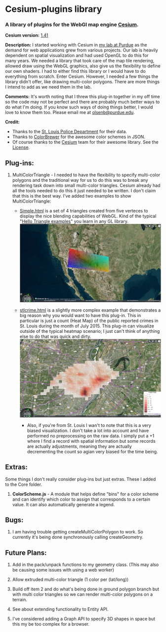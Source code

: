 # Cesium-plugins library

### A library of plugins for the WebGl map engine <a href="https://github.com/AnalyticalGraphicsInc/cesium" target="_blank">Cesium</a>.

**Cesium version:** [1.41](https://github.com/AnalyticalGraphicsInc/cesium/releases/tag/1.41)

**Description:** I started working with Cesium in <a href="https://www.purdue.edu/discoverypark/vaccine/" target="_blank">my lab at Purdue</a> as the demand for web applications grew from various projects. Our lab is heavily dependent on spatial visualization and had used OpenGL to do this for many years. We needed a library that took care of the map tile rendering, allowed draw using the WebGL graphics, also give us the flexibility to define our own shaders. I had to either find this library or I would have to do everything from scratch. Enter Cesium. However, I needed a few things the library didn't offer, like drawing multi-color polygons. There are more things I intend to add as we need them in the lab.

**Comments:** It's worth noting that I threw this plug-in together in my off time so the code may not be perfect and there are probably much better ways to do what I'm doing. If you know such ways of doing things better, I would love to know them too. Please email me at [olsenb@purdue.edu](olsenb@purdue.edu).

**Credit:** 

- Thanks to the <a href="http://www.slmpd.org/Crimereports.shtml" target="_blank">St. Louis Police Department</a> for their data.
- Thanks to <a href="http://colorbrewer2.org/" target="_blank">ColorBrewer</a> for the awesome color schemes in JSON.
- Of course thanks to the <a href="http://cesiumjs.org/" target="_blank">Cesium</a> team for their awesome library.
See the [License](LICENSE.md).

## Plug-ins:

1. MultiColorTriangle - I needed to have the flexibility to specify multi-color polygons and the traditional way for us to do this was to break any rendering task down into small multi-color triangles. Cesium already had all the tools needed to do this it just needed to be written. I don't claim that this is the best way. I've added two examples to show MultiColorTriangle:
	- <a href="http://brianolsen87.github.io/pages/cesium-plugins/simple.html" target="_blank">Simple.html</a> is a set of 4 triangles created from five verteces to display the nice blending capabilities of WebGL. Kind of the typical "[Hello Triangle examples](http://www.learnopengl.com/#!Getting-Started/Hello-Triangle)" you learn in any GL library. 
		![](images/simple.png)
	- <a href="http://brianolsen87.github.io/pages/cesium-plugins/stlcrime.html" target="_blank">stlcrime.html</a> is a slightly more complex example that demonstrates a big reason why you would want to have this plug-in. This in particular is just a count (Heat Map) of the public reported crimes in St. Louis during the month of July 2015. This plug-in can visualize outside of the typical heatmap scenario; I just can't think of anything else to do that was quick and dirty. 
		![](images/stlcrime.png)

		- Also, if you're from St. Louis I wan't to note that this is a very biased visualization. I don't take a lot into account and have performed no preprocessing on the raw data. I simply put a +1 where I find a record with spatial information but some records are actually adjustments, meaning they are actually decrementing the count so agian very biased for the time being.

## Extras:
Some things I don't really consider plug-ins but just extras. These I added to the Core folder.

1. **ColorScheme.js** - A module that helps define "bins" for a color scheme and can identify which color to assign that corresponds to a certain value. It can also automatically generate a legend.

## Bugs:
1. I am having trouble getting createMultiColorPolygon to work. So currently it's being done synchronously calling createGeometry.


## Future Plans:
1. Add in the pack/unpack functions to my geometry class. (This may also be causing some issues with using a web worker)

1. Allow extruded multi-color triangle (1 color per (lat/long))

1. Build off item 2 and do what's being done in ground polygon branch but with multi color triangles so we can render multi-color polygons on a terrain.

1. See about extending functionality to Entity API.

1. I've considered adding a Graph API to specify 3D shapes in space but this my be too complex for a browser.


